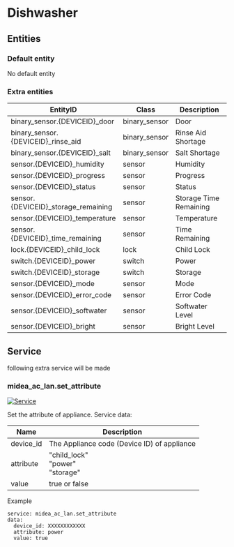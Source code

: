 # Dishwasher

## Entities
### Default entity
No default entity

### Extra entities

EntityID | Class | Description
--- | --- | ---
binary_sensor.{DEVICEID}_door | binary_sensor | Door 
binary_sensor.{DEVICEID}_rinse_aid | binary_sensor | Rinse Aid Shortage
binary_sensor.{DEVICEID}_salt | binary_sensor | Salt Shortage
sensor.{DEVICEID}_humidity | sensor | Humidity
sensor.{DEVICEID}_progress | sensor | Progress
sensor.{DEVICEID}_status | sensor | Status
sensor.{DEVICEID}_storage_remaining | sensor | Storage Time Remaining
sensor.{DEVICEID}_temperature | sensor | Temperature
sensor.{DEVICEID}_time_remaining | sensor | Time Remaining
lock.{DEVICEID}_child_lock | lock | Child Lock
switch.{DEVICEID}_power | switch | Power
switch.{DEVICEID}_storage | switch | Storage
sensor.{DEVICEID}_mode | sensor | Mode
sensor.{DEVICEID}_error_code | sensor | Error Code
sensor.{DEVICEID}_softwater | sensor | Softwater Level
sensor.{DEVICEID}_bright | sensor | Bright Level

## Service
following extra service will be made

### midea_ac_lan.set_attribute

[![Service](https://my.home-assistant.io/badges/developer_call_service.svg)](https://my.home-assistant.io/redirect/developer_call_service/?service=midea_ac_lan.set_attribute)

Set the attribute of appliance. Service data:

Name | Description
--- | ---
device_id | The Appliance code (Device ID) of appliance
attribute | "child_lock"<br />"power"<br /> "storage"
value | true or false

Example
```
service: midea_ac_lan.set_attribute
data:
  device_id: XXXXXXXXXXXX
  attribute: power
  value: true
```